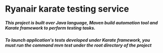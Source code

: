 # Ryanair karate testing service

##### This project is built over Java language, Maven build automation tool and Karate framework to perform testing tasks.

##### To launch application's tests developed under Karate framework, you must run the command _mvn test_ under the root directory of the project

